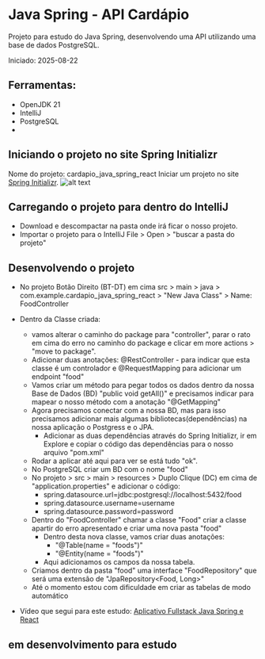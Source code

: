 # Java Spring - API Cardápio

Projeto para estudo do Java Spring, desenvolvendo uma API utilizando uma base de dados PostgreSQL.

Iniciado: 2025-08-22

## Ferramentas:

- OpenJDK 21
- IntelliJ
- PostgreSQL
- 


## Iniciando o projeto no site Spring Initializr
Nome do projeto: cardapio_java_spring_react
Iniciar um projeto no site [Spring Initializr](https://start.spring.io/).
![alt text](spring-initializr.png)


## Carregando o projeto para dentro do IntelliJ
- Download e descompactar na pasta onde irá ficar o nosso projeto.
- Importar o projeto para o IntelliJ File > Open > "buscar a pasta do projeto"

## Desenvolvendo o projeto
- No projeto Botão Direito (BT-DT) em cima src > main > java > com.example.cardapio_java_spring_react > "New Java Class" > Name: FoodController
- Dentro da Classe criada:
  - vamos alterar o caminho do package para "controller", parar o rato em cima do erro no caminho do package e clicar em more actions > "move to package".
  - Adicionar duas anotações: @RestController - para indicar que esta classe é um controlador e @RequestMapping para adicionar um endpoint "food"
  - Vamos criar um método para pegar todos os dados dentro da nossa Base de Dados (BD) "public void getAll()" e precisamos indicar para mapear o nosso método com a anotação "@GetMapping"
  - Agora precisamos conectar com a nossa BD, mas para isso precisamos adicionar mais algumas bibliotecas(dependências) na nossa aplicação o Postgress e o JPA.
    - Adicionar as duas dependências através do Spring Initializr, ir em Explore e copiar o código das dependências para o nosso arquivo "pom.xml"
  - Rodar a aplicar até aqui para ver se está tudo "ok".
  - No PostgreSQL criar um BD com o nome "food"
  - No projeto > src > main > resources > Duplo Clique (DC) em cima de "application.properties" e adicionar o código:
    - spring.datasource.url=jdbc:postgresql://localhost:5432/food
    - spring.datasource.username=username
    - spring.datasource.password=password 
  - Dentro do "FoodController" chamar a classe "Food" criar a classe apartir do erro apresentado e criar uma nova pasta "food"
    - Dentro desta nova classe, vamos criar duas anotações:
      - "@Table(name = "foods")"
      - "@Entity(name = "foods")"
    - Aqui adicionamos os campos da nossa tabela.
  - Criamos dentro da pasta "food" uma interface "FoodRepository" que será uma extensão de "JpaRepository<Food, Long>"
  - Até o momento estou com dificuldade em criar as tabelas de modo automático



- Vídeo que segui para este estudo: [Aplicativo Fullstack Java Spring e React](https://www.youtube.com/watch?v=lUVureR5GqI)

## em desenvolvimento para estudo


